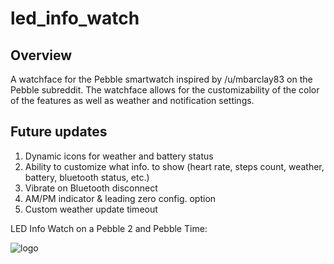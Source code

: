 # led_info_watch

## Overview

A watchface for the Pebble smartwatch inspired by /u/mbarclay83 on the Pebble subreddit. The watchface allows for the customizability of the color of the features as well as weather and notification settings.

## Future updates
1. Dynamic icons for weather and battery status
2. Ability to customize what info. to show (heart rate, steps count, weather, battery, bluetooth status, etc.)
3. Vibrate on Bluetooth disconnect
4. AM/PM indicator & leading zero config. option
5. Custom weather update timeout

LED Info Watch on a Pebble 2 and Pebble Time:

![logo](http://i.imgur.com/cpwcy6R.jpg "LED Info Watch")
